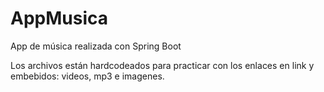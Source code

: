 # AppMusica
App de música realizada con Spring Boot


Los archivos están hardcodeados para practicar con los enlaces en link y embebidos: videos, mp3 e imagenes.
